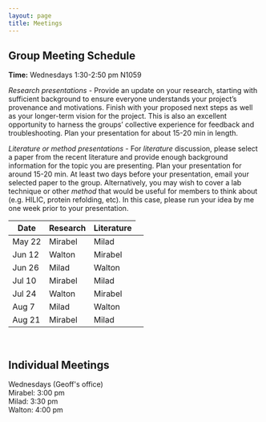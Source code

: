 ```yaml
---
layout: page
title: Meetings
---
```


## Group Meeting Schedule
**Time:** Wednesdays 1:30-2:50 pm N1059<br/>


*Research presentations* - Provide an update on your research, starting with sufficient background to ensure everyone understands your project’s provenance and motivations. Finish with your proposed next steps as well as your longer-term vision for the project. This is also an excellent opportunity to harness the groups’ collective experience for feedback and troubleshooting. Plan your presentation for about 15-20 min in length.<br/>

*Literature or method presentations* - For *literature* discussion, please select a paper from the recent literature and provide enough background information for the topic you are presenting. Plan your presentation for around 15-20 min. At least two days before your presentation, email your selected paper to the group. Alternatively, you may wish to cover a lab technique or other *method* that would be useful for members to think about (e.g. HILIC, protein refolding, etc). In this case, please run your idea by me one week prior to your presentation.<br/>

<table>
  <thead>
    <tr>
      <th>Date</th>
      <th>Research</th>
      <th>Literature</th>
    </tr>
  </thead>
  <tbody>
    <tr>
      <td>May 22</td>
      <td>Mirabel</td>
      <td>Milad</td>
      <td></td>
    </tr>
    <tr>
      <td>Jun 12</td>
      <td>Walton</td>
      <td>Mirabel</td>
    </tr>
    <tr>
      <td>Jun 26</td>
      <td>Milad</td>
      <td>Walton</td>
    </tr>
    <tr>
      <td>Jul 10</td>
      <td>Mirabel</td>
      <td>Milad</td>
    </tr>
    <tr>
      <td>Jul 24</td>
      <td>Walton</td>
      <td>Mirabel</td>
    </tr>
    <tr>
      <td>Aug 7</td>
      <td>Milad</td>
      <td>Walton</td>
    </tr>
    <tr>
      <td>Aug 21</td>
      <td>Mirabel</td>
      <td>Milad</td>
    </tr>
  </tbody>
</table>

<br/>

## Individual Meetings
Wednesdays (Geoff's office)<br/>
Mirabel: 3:00 pm<br/>
Milad: 3:30 pm<br/>
Walton: 4:00 pm





